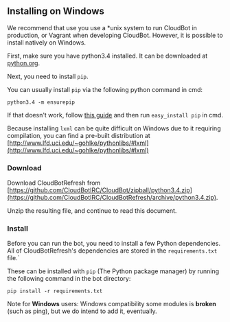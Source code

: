 ## Installing on Windows

We recommend that use you use a *unix system to run CloudBot in production, or Vagrant when developing CloudBot. However, it is possible to install natively on Windows.

First, make sure you have python3.4 installed. It can be downloaded at [python.org](https://www.python.org/downloads/release/python-341/).

Next, you need to install `pip`.

You can usually install `pip` via the following python command in cmd:
```
python3.4 -m ensurepip
```

If that doesn't work, follow [this guide](http://simpledeveloper.com/how-to-install-easy_install/) and then run `easy_install pip` in cmd.

Because installing `lxml` can be quite difficult on Windows due to it requiring compilation, you can find a pre-built distribution at [http://www.lfd.uci.edu/~gohlke/pythonlibs/#lxml](http://www.lfd.uci.edu/~gohlke/pythonlibs/#lxml)

### Download

Download CloudBotRefresh from [https://github.com/CloudBotIRC/CloudBot/zipball/python3.4.zip](https://github.com/CloudBotIRC/CloudBotRefresh/archive/python3.4.zip).

Unzip the resulting file, and continue to read this document.

### Install

Before you can run the bot, you need to install a few Python dependencies. All of CloudBotRefresh's dependencies are stored in the `requirements.txt` file.`

These can be installed with `pip` (The Python package manager) by running the following command in the bot directory:

    pip install -r requirements.txt

Note for **Windows** users: Windows compatibility some modules is **broken** (such as ping), but we do intend to add it, eventually.
